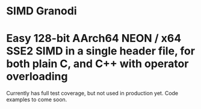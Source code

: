 # SIMD Granodi

# Easy 128-bit AArch64 NEON / x64 SSE2 SIMD in a single header file, for both plain C, and C++ with operator overloading

Currently has full test coverage, but not used in production yet. Code examples to come soon.
